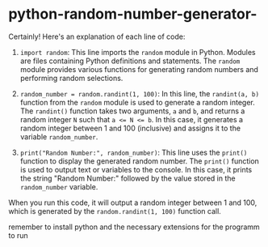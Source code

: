 # python-random-number-generator-                                                       
                                                                                                                                                      
Certainly! Here's an explanation of each line of code:                                                                                                 
                                                      
1. `import random`: This line imports the `random` module in Python. Modules are files containing Python definitions and statements. The `random` module provides various functions for generating random numbers and performing random selections.                         

2. `random_number = random.randint(1, 100)`: In this line, the `randint(a, b)` function from the `random` module is used to generate a random integer. The `randint()` function takes two arguments, `a` and `b`, and returns a random integer `N` such that `a <= N <= b`. In this case, it generates a random integer between 1 and 100 (inclusive) and assigns it to the variable `random_number`.

3. `print("Random Number:", random_number)`: This line uses the `print()` function to display the generated random number. The `print()` function is used to output text or variables to the console. In this case, it prints the string "Random Number:" followed by the value stored in the `random_number` variable.

When you run this code, it will output a random integer between 1 and 100, which is generated by the `random.randint(1, 100)` function call.      
   
remember to install python and the necessary extensions for the programm to run
   
                  
              
